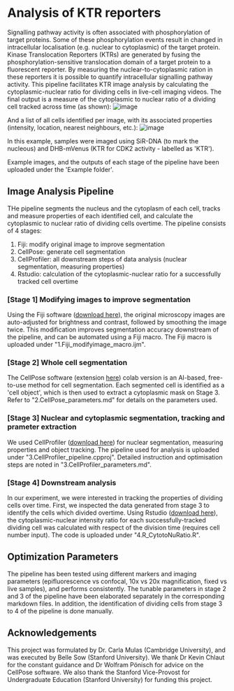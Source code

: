 # Analysis of KTR reporters

Signalling pathway activity is often associated with phosphorylation of target proteins. Some of these phosphorylation events result in changed in intracellular localisation (e.g. nuclear to cytoplasmic) of the target protein. Kinase Translocation Reporters (KTRs) are generated by fusing the phosphorylation-sensitive translocation domain of a target protein to a fluorescent reporter. By measuring the nuclear-to-cytoplasmic ration in these reporters it is possible to quantify intracellular signalling pathway activity. This pipeline facilitates KTR image analysis by calculating the cytoplasmic-nuclear ratio for dividing cells in live-cell imaging videos. The final output is a measure of the cytoplasmic to nuclear ratio of a dividing cell tracked across time (as shown):
![image](https://user-images.githubusercontent.com/46695970/121275710-db83dd80-c8ff-11eb-9b01-75433284d26c.png)

And a list of all cells identified per image, with its associated properties (intensity, location, nearest neighbours, etc.): 
![image](https://user-images.githubusercontent.com/46695970/121278201-b5ad0780-c904-11eb-8460-20d8aff02e89.png)


In this example, samples were imaged using SiR-DNA (to mark the nucleous) and DHB-mVenus (KTR for CDK2 activity - labelled as 'KTR'). 

Example images, and the outputs of each stage of the pipeline have been uploaded under the 'Example folder'.

## Image Analysis Pipeline 

THe pipeline segments the nucleus and the cytoplasm of each cell, tracks and measure properties of each identified cell, and calculate the cytoplasmic to nuclear ratio of dividing cells overtime. The pipeline consists of 4 stages: 
1. Fiji: modify original image to improve segmentation
2. CellPose: generate cell segmentation
3. CellProfiler: all downstream steps of data analysis (nuclear segmentation, measuring properties) 
4. Rstudio: calculation of the cytoplasmic-nuclear ratio for a successfully tracked cell overtime

### [Stage 1] Modifying images to improve segmentation
Using the Fiji software ([download here](https://imagej.net/software/fiji/downloads)), the original microscopy images are auto-adjusted for brightness and contrast, followed by smoothing the image twice. This modification improves segmentation accuracy downstream of the pipeline, and can be automated using a Fiji macro. The Fiji macro is uploaded under "1.Fiji_modifyimage_macro.ijm". 

### [Stage 2] Whole cell segmentation
The CellPose software (extension [here](https://colab.research.google.com/github/HenriquesLab/ZeroCostDL4Mic/blob/master/Colab_notebooks/Beta%20notebooks/Cellpose_2D_ZeroCostDL4Mic.ipynb)) colab version is an AI-based, free-to-use method for cell segmentation. Each segmented cell is identified as a 'cell object', which is then used to extract a cytoplasmic mask on Stage 3. Refer to "2.CellPose_parameters.md" for details on the parameters used.

### [Stage 3] Nuclear and cytoplasmic segmentation, tracking and prameter extraction
We used CellProfiler ([download here](https://cellprofiler.org/)) for nuclear segmentation, measuring properties and object tracking. The pipeline used for analysis is uploaded under "3.CellProfiler_pipeline.cpproj". Detailed instruction and optimisation steps are noted in "3.CellProfiler_parameters.md". 

### [Stage 4] Downstream analysis
In our experiment, we were interested in tracking the properties of dividing cells over time. First, we inspected the data generated from stage 3 to identify the cells which divided overtime. Using Rstudio ([download here](https://www.rstudio.com/)), the cytoplasmic-nuclear intensity ratio for each successfully-tracked dividing cell was calculated with respect of the division time (requires cell number input). The code is uploaded under "4.R_CytotoNuRatio.R".

## Optimization Parameters 
The pipeline has been tested using different markers and imaging parameters (epifluorescence vs confocal, 10x vs 20x magnification, fixed vs live samples), and performs consistently. The tunable parameters in stage 2 and 3 of the pipeline have been elaborated separately in the corresponding markdown files. In addition, the identification of dividing cells from stage 3 to 4 of the pipeline is done manually. 

## Acknowledgements 
This project was formulated by Dr. Carla Mulas (Cambridge University), and was executed by Belle Sow (Stanford University). We thank Dr Kevin Chlaut for the constant guidance and Dr Wolfram Pönisch for advice on the CellPose software. We also thank the Stanford Vice-Provost for Undergraduate Education (Stanford University) for funding this project. 
